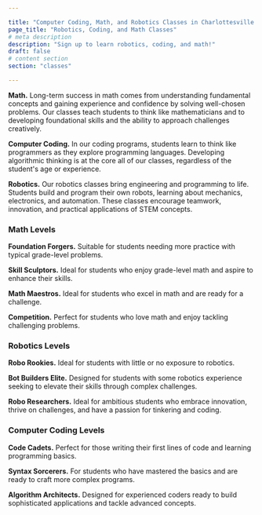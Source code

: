 ```yaml
---

title: "Computer Coding, Math, and Robotics Classes in Charlottesville | Blue Ridge Boost"
page_title: "Robotics, Coding, and Math Classes"
# meta description
description: "Sign up to learn robotics, coding, and math!"
draft: false
# content section
section: "classes"

---
```



<p>
    <b>Math.</b>
    Long-term success in math comes from understanding fundamental concepts and gaining experience and confidence by solving 
    well-chosen problems. Our classes teach students to think like mathematicians and to 
    developing foundational skills and the ability to approach challenges creatively.
</p>  
<p>
    <b>Computer Coding.</b>
    In our coding programs, students learn to think like programmers as they 
    explore programming languages. Developing algorithmic thinking is at the 
    core all of our classes, regardless of the student's age or experience.
</p>  
<p>
    <b>Robotics.</b>
    Our robotics classes bring engineering and programming to life. Students 
    build and program their own robots, learning about mechanics, electronics, 
    and automation. These classes encourage teamwork, innovation, and practical 
    applications of STEM concepts.
</p>

<a name="levels"></a>

<h3>Math Levels</h3>
<p>
<a name="forgers"><span class="level-forgers">
<b>Foundation Forgers.</b></span> Suitable for students needing more practice with typical grade-level problems.
</p>
<p>
<a name="sculptors"><span class="level-sculptors">
<b>Skill Sculptors.</b></span> Ideal for students who enjoy grade-level math and aspire to enhance their skills.
</p>
<p>
<a name="maestros"><span class="level-maestros">
<b>Math Maestros.</b></span> Ideal for students who excel in math and are ready for a challenge.
</p>
<p>
<a name="competition"><span class="level-competition">
<b>Competition.</b></span> Perfect for students who love math and enjoy tackling challenging problems.
</p>

<h3>Robotics Levels</h3>

<p>
<a name="rookies">
<span class="level-rookies"><b>Robo Rookies.</b></span> Ideal for students with little or no exposure to robotics.
</p>
<p>
<a name="elite"><span class="level-elite">
<b>Bot Builders Elite.</b></span> Designed for students with some robotics experience seeking to elevate their skills through complex challenges.
</p>
<p>
<a name="researchers"><span class="level-researchers">
<b>Robo Researchers.</b></span> Ideal for ambitious students who embrace innovation, thrive on challenges, and have a passion for tinkering and coding.
</p>

<h3>Computer Coding Levels</h3>
<p>
<a name="cadets"><span class="level-cadets">
<b>Code Cadets.</b></span> Perfect for those writing their first lines of code and learning programming basics.
</p>
<p>
<a name="sorcerers"><span class="level-sorcerers">
<b>Syntax Sorcerers.</b></span> For students who have mastered the basics and are ready to craft more complex programs.
</p>
<p>
<a name="architects"><span class="level-architects">
<b>Algorithm Architects.</b></span> Designed for experienced coders ready to build sophisticated applications and tackle advanced concepts.
</p>